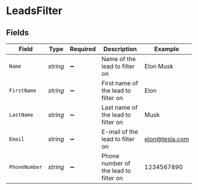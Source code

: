 # LeadsFilter


## Fields

| Field                                 | Type                                  | Required                              | Description                           | Example                               |
| ------------------------------------- | ------------------------------------- | ------------------------------------- | ------------------------------------- | ------------------------------------- |
| `Name`                                | *string*                              | :heavy_minus_sign:                    | Name of the lead to filter on         | Elon Musk                             |
| `FirstName`                           | *string*                              | :heavy_minus_sign:                    | First name of the lead to filter on   | Elon                                  |
| `LastName`                            | *string*                              | :heavy_minus_sign:                    | Last name of the lead to filter on    | Musk                                  |
| `Email`                               | *string*                              | :heavy_minus_sign:                    | E-mail of the lead to filter on       | elon@tesla.com                        |
| `PhoneNumber`                         | *string*                              | :heavy_minus_sign:                    | Phone number of the lead to filter on | 1234567890                            |